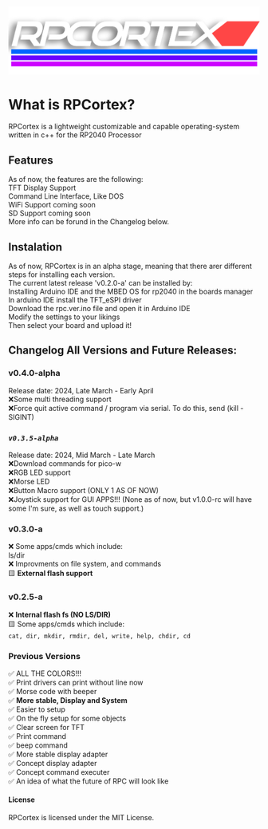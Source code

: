 ![RPCortex](Assets/RPCortex.png)

# What is RPCortex?
RPCortex is a lightweight customizable and capable operating-system written in c++ for the RP2040 Processor

## Features
As of now, the features are the following:\
TFT Display Support\
Command Line Interface, Like DOS\
WiFi Support coming soon\
SD Support coming soon\
More info can be forund in the Changelog below.

## Instalation
As of now, RPCortex is in an alpha stage, meaning that there arer different steps for installing each version.\
The current latest release 'v0.2.0-a' can be installed by:\
Installing Arduino IDE and the MBED OS for rp2040 in the boards manager\
In arduino IDE install the TFT_eSPI driver\
Download the rpc.ver.ino file and open it in Arduino IDE\
Modify the settings to your likings\
Then select your board and upload it!

## Changelog All Versions and Future Releases:
### v0.4.0-alpha
Release date: 2024, Late March - Early April\
❌Some multi threading support\
❌Force quit active command / program via serial. To do this, send (kill -SIGINT)

### **_`v0.3.5-alpha`_**
Release date: 2024, Mid March - Late March\
❌Download commands for pico-w\
❌RGB LED support\
❌Morse LED\
❌Button Macro support (ONLY 1 AS OF NOW)\
❌Joystick support for GUI APPS!!! (None as of now, but v1.0.0-rc will have some I'm sure, as well as touch support.)

### v0.3.0-a
❌ Some apps/cmds which include:\
ls/dir \
❌ Improvments on file system, and commands\
🟨 **External flash support**

### v0.2.5-a
❌ **Internal flash fs (NO LS/DIR)**\
🟨 Some apps/cmds which include:\
`cat, dir, mkdir, rmdir, del, write, help, chdir, cd`

### Previous Versions
✅ ALL THE COLORS!!!\
✅ Print drivers can print without line now\
✅ Morse code with beeper\
✅ **More stable, Display and System**\
✅ Easier to setup\
✅ On the fly setup for some objects\
✅ Clear screen for TFT\
✅ Print command\
✅ beep command\
✅ More stable display adapter\
✅ Concept display adapter\
✅ Concept command executer\
✅ An idea of what the future of RPC will look like


#### License
RPCortex is licensed under the MIT License.
